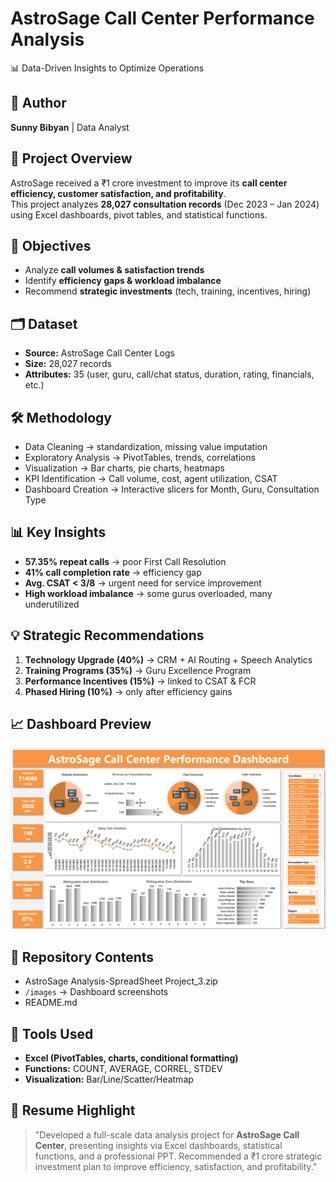 # AstroSage Call Center Performance Analysis
📊 Data-Driven Insights to Optimize Operations  

## 👤 Author
**Sunny Bibyan** | Data Analyst  

## 📌 Project Overview
AstroSage received a ₹1 crore investment to improve its **call center efficiency, customer satisfaction, and profitability**.  
This project analyzes **28,027 consultation records** (Dec 2023 – Jan 2024) using Excel dashboards, pivot tables, and statistical functions.  

## 🎯 Objectives
- Analyze **call volumes & satisfaction trends**
- Identify **efficiency gaps & workload imbalance**
- Recommend **strategic investments** (tech, training, incentives, hiring)

## 🗂 Dataset
- **Source:** AstroSage Call Center Logs  
- **Size:** 28,027 records  
- **Attributes:** 35 (user, guru, call/chat status, duration, rating, financials, etc.)  

## 🛠 Methodology
- Data Cleaning → standardization, missing value imputation  
- Exploratory Analysis → PivotTables, trends, correlations  
- Visualization → Bar charts, pie charts, heatmaps  
- KPI Identification → Call volume, cost, agent utilization, CSAT  
- Dashboard Creation → Interactive slicers for Month, Guru, Consultation Type  

## 📊 Key Insights
- **57.35% repeat calls** → poor First Call Resolution  
- **41% call completion rate** → efficiency gap  
- **Avg. CSAT < 3/8** → urgent need for service improvement  
- **High workload imbalance** → some gurus overloaded, many underutilized  

## 💡 Strategic Recommendations
1. **Technology Upgrade (40%)** → CRM + AI Routing + Speech Analytics  
2. **Training Programs (35%)** → Guru Excellence Program  
3. **Performance Incentives (15%)** → linked to CSAT & FCR  
4. **Phased Hiring (10%)** → only after efficiency gains  

## 📈 Dashboard Preview
![Dashboard](images/dashboard.png)

## 📂 Repository Contents
- AstroSage Analysis-SpreadSheet Project_3.zip 
- `/images` → Dashboard screenshots
- README.md
  

## 🚀 Tools Used
- **Excel (PivotTables, charts, conditional formatting)**  
- **Functions:** COUNT, AVERAGE, CORREL, STDEV  
- **Visualization:** Bar/Line/Scatter/Heatmap  

## 🔗 Resume Highlight
> "Developed a full-scale data analysis project for **AstroSage Call Center**, presenting insights via Excel dashboards, statistical functions, and a professional PPT. Recommended a ₹1 crore strategic investment plan to improve efficiency, satisfaction, and profitability."
